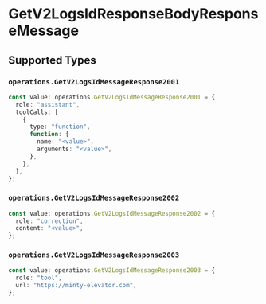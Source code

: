 # GetV2LogsIdResponseBodyResponseMessage


## Supported Types

### `operations.GetV2LogsIdMessageResponse2001`

```typescript
const value: operations.GetV2LogsIdMessageResponse2001 = {
  role: "assistant",
  toolCalls: [
    {
      type: "function",
      function: {
        name: "<value>",
        arguments: "<value>",
      },
    },
  ],
};
```

### `operations.GetV2LogsIdMessageResponse2002`

```typescript
const value: operations.GetV2LogsIdMessageResponse2002 = {
  role: "correction",
  content: "<value>",
};
```

### `operations.GetV2LogsIdMessageResponse2003`

```typescript
const value: operations.GetV2LogsIdMessageResponse2003 = {
  role: "tool",
  url: "https://minty-elevator.com",
};
```

